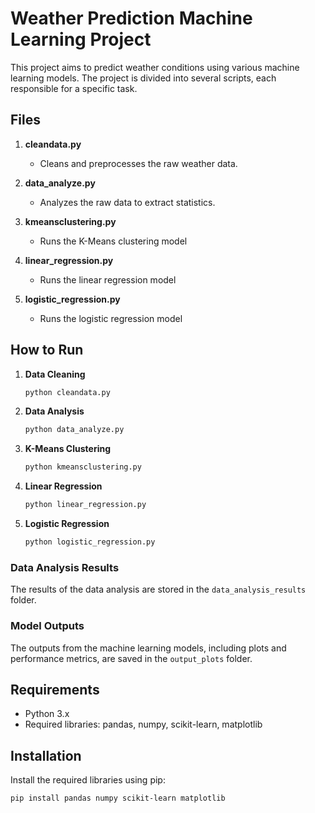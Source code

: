 # Weather Prediction Machine Learning Project

This project aims to predict weather conditions using various machine learning models. The project is divided into several scripts, each responsible for a specific task.

## Files

1. **cleandata.py**
   - Cleans and preprocesses the raw weather data.

2. **data_analyze.py**
   - Analyzes the raw data to extract statistics.

3. **kmeansclustering.py**
   - Runs the K-Means clustering model 

4. **linear_regression.py**
   - Runs the linear regression model

5. **logistic_regression.py**
   - Runs the logistic regression model

## How to Run

1. **Data Cleaning**
   ```bash
   python cleandata.py
   ```

2. **Data Analysis**
   ```bash
   python data_analyze.py
   ```

3. **K-Means Clustering**
   ```bash
   python kmeansclustering.py
   ```

4. **Linear Regression**
   ```bash
   python linear_regression.py
   ```

5. **Logistic Regression**
   ```bash
   python logistic_regression.py
   ```

### Data Analysis Results
The results of the data analysis are stored in the `data_analysis_results` folder. 

### Model Outputs
The outputs from the machine learning models, including plots and performance metrics, are saved in the `output_plots` folder.

## Requirements

- Python 3.x
- Required libraries: pandas, numpy, scikit-learn, matplotlib

## Installation

Install the required libraries using pip:
```bash
pip install pandas numpy scikit-learn matplotlib
```